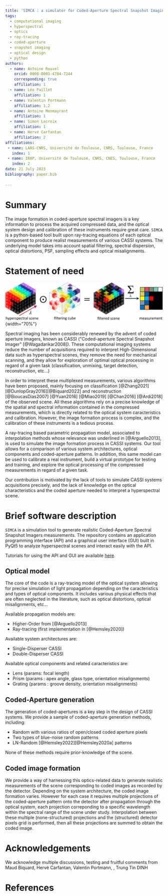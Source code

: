 ```yaml
---
title: 'SIMCA : a simulator for Coded-Aperture Spectral Snapshot Imaging (CASSI)'
tags:
  - computational imaging
  - hyperspectral
  - optics
  - ray-tracing
  - coded-aperture
  - snapshot imaging
  - optical design
  - python
authors:
  - name: Antoine Rouxel
    orcid: 0000-0003-4784-7244
    corresponding: true 
    affiliation: 1
  - name: Léo Paillet
    affiliation: 1
  - name: Valentin Portmann
    affiliation: 1,2
  - name: Antoine Monmayrant
    affiliation: 1
  - name: Simon Lacroix
    affiliation: 1
  - name: Hervé Carfantan
    affiliation: 2
affiliations:
 - name: LAAS-CNRS, Université de Toulouse, CNRS, Toulouse, France
   index: 1
 - name: IRAP, Université de Toulouse, CNRS, CNES, Toulouse, France
   index: 2
date: 21 July 2023
bibliography: paper.bib

---
```


# Summary

The image formation in coded-aperture spectral imagers is a key information to process the acquired compressed data, and the optical system design and calibration of these instruments require great care. 
`SIMCA` is a python-based tool built upon ray-tracing equations of each optical component to produce realist measurements of various CASSI systems.
The underlying model takes into account spatial filtering, spectral dispersion, optical distortions, PSF, sampling effects and optical misalignments.

# Statement of need
![Working principle of a Double-Disperser CASSI.\label{fig:DD-CASSI}](DD-CASSI.png){width="70%"}


Spectral imaging has been considerably renewed by the advent of coded aperture imagers, known as CASSI ("Coded-aperture Spectral Snapshot Imager" [@Wagadarikar2008]). 
These computational imaging systems reduce the number of acquisitions required to interpret High-Dimensional data such as hyperspectral scenes, they remove the need for mechanical scanning, and they allow for exploration of optimal optical processing in regard of a given task (classification, unmixing, target detection, reconstruction, etc...) 


In order to interpret these multiplexed measurements, various algorithms have been proposed, mainly focusing on classification [@Zhang2021][@DunlopGray2016][@Biquard2022] and reconstruction [@BioucasDias2007] [@Yuan2016] [@Miao2019] [@Chan2016] [@Ardi2018] of the observed scene.
All these algorithms rely on a precise knowledge of the spatial and spectral information contained in the compressed measurements, which is directly related to the optical system caracteristics and calibration.
However, the image formation process is complex, and the calibration of these instruments is a tedious process.

A ray-tracing based parametric propagation model, associated to interpolation methods whose relevance was underlined in [@Arguello2013], is used to simulate the image formation process in CASSI systems.
Our tool allows for a comparison of various system architectures, optical components and coded-aperture patterns.
In addition, this same model can be used to calibrate a real instrument, build a virtual prototype for testing and training, and explore the optical processing of the compressed measurements in regard of a given task.

Our contribution is motivated by the lack of tools to simulate CASSI systems acquisitions precisely, and the lack of knowledge on the optical characteristics and the coded aperture needed to interpret a hyperspectral scene.


# Brief software description

`SIMCA` is a simulation tool to generate realistic Coded-Aperture Spectral Snapshot Imagers measurements.
The repository contains an application programming interface (API) and a graphical user interface (GUI) built in PyQt5 to analyze hyperspectral scenes and interact easily with the API.

Tutorials for using the API and GUI are available [here](https://arouxel.gitlab.io/simca-documentation/).


## Optical model
The core of the code is a ray-tracing model of the optical system allowing for precise simulation of light propagation depending on the caracteristics and types of optical components.
It includes various physical effects that are often neglected in the literature, such as optical distortions, optical misalignments, etc...

Available propagation models are:

- Higher-Order from [@Arguello2013]
- Ray-tracing (first implementation in [@Hemsley2020])

Available system architectures are:

- Single-Disperser CASSI
- Double-Disperser CASSI

Available optical components and related caracteristics are:

- Lens (params: focal length)
- Prism (params : apex angle, glass type, orientation misalignments)
- Grating (params : groove density, orientation misalignments)

## Coded-Aperture generation

The generation of coded-apertures is a key step in the design of CASSI systems.
We provide a sample of coded-aperture generation methods, including:
* Random with various ratios of open/closed coded aperture pixels
* Two types of blue-noise random patterns
* LN-Random [@Hemsley2022][@Hemsley2020a] patterns

None of these methods require prior-knowledge of the scene.


## Coded image formation
  
We provide a way of harnessing this optics-related data to generate realistic measurements of the scene corresponding to coded images as recorded by the detector.
Depending on the system architecture, the coded image formation varies.
However for each case it requires multiple projections of the coded-aperture pattern onto the detector after propagation through the optical system, each projection correponding to a specific wavelength within the spectral range of the scene under study.
Interpolation between these multiple (none-structured) projections and the (structured) detector pixels grid is performed, then all these projections are summed to obtain the coded image.




# Acknowledgements

We acknowledge multiple discussions, testing and fruitful comments from Maud Biquard, Hervé Carfantan, Valentin Portmann, , Trung Tin DINH


# References
